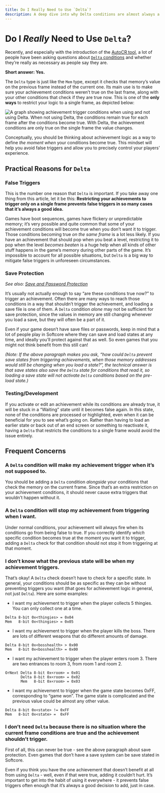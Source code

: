 ```yaml
---
title: Do I Really Need to Use `Delta`?
description: A deep dive into why Delta conditions are almost always a good idea to add to any achievement.
---
```


# Do I _Really_ Need to Use `Delta`?

Recently, and especially with the introduction of the [AutoCR tool](https://authorblues.github.io/retroachievements/AutoCR/), a lot of people have been asking questions about [`Delta` conditions](/developer-docs/delta-values) and whether they’re really as necessary as people say they are.

**Short answer: Yes.**

The `Delta` type is just like the `Mem` type, except it checks that memory’s value on the previous frame instead of the current one. Its main use is to make sure your achievement conditions weren’t true on the last frame, along with your other conditions that check if they are true now. This is one of the **only ways** to restrict your logic to a single frame, as depicted below:

![A graph showing achievement trigger conditions when using and not using `Delta`. When not using `Delta`, the conditions remain true for each frame after the conditions become true. With `Delta`, the achievement conditions are only true on the single frame the value changes.](https://i.imgur.com/nTlzpFB.png)

Conceptually, you should be thinking about achievement logic as a way to define _the moment when_ your conditions become true. This mindset will help you avoid false triggers and allow you to precisely control your players’ experience.

## Practical Reasons for `Delta`

### False Triggers

This is the number one reason that `Delta` is important. If you take away one thing from this article, let it be this: **Restricting your achievements to trigger only on a single frame prevents false triggers in so many cases that it’s always a good idea.**

Games have boot sequences, games have flickery or unpredictable memory; it’s very possible and quite common that some of your achievement conditions will become true when you don’t want it to trigger. Those conditions becoming true _on the same frame_ is a lot less likely. If you have an achievement that should pop when you beat a level, restricting it to pop when the level _becomes beaten_ is a huge help when all kinds of other stuff happens in the game’s memory during other parts of the game. It’s impossible to account for all possible situations, but `Delta` is a big way to mitigate false triggers in unforeseen circumstances.

### Save Protection

_See also: [Save and Password Protection](/developer-docs/save-and-password-protection)_

It’s usually not actually enough to say “are these conditions true now?” to trigger an achievement. Often there are many ways to reach those conditions in a way that shouldn’t trigger the achievement, and loading a save file is one of them. A `Delta` condition _alone_ may not be sufficient for save protection, since the values in memory are still changing whenever you load a save, but they will often be a part of it.

Even if your game doesn’t have save files or passwords, keep in mind that a lot of people play in Softcore where they can save and load states at any time, and ideally you’ll protect against that as well. So even games that you might not think benefit from this still can!

_(Note: If the above paragraph makes you ask, “how could `Delta` prevent save states from triggering achievements, when those memory addresses would still be changing when you load a state?”, the technical answer is that save states also save the `Delta` state for conditions that read it, so loading a save state will not activate `Delta` conditions based on the pre-load state.)_

### Testing/Development

If you activate or edit an achievement while its conditions are already true, it will be stuck in a “Waiting” state until it becomes false again. In this state, none of the conditions are processed or highlighted, even when it can be beneficial for you to see what’s going on. Rather than having to load an earlier state or back out of an end screen or something to reactivate it, having a `Delta` that restricts the conditions to a single frame would avoid the issue entirely.

## Frequent Concerns

### A `Delta` condition will make my achievement trigger when it’s not supposed to.

You should be adding a `Delta` condition _alongside_ your conditions that check the memory on the current frame. Since that’s an extra restriction on your achievement conditions, it should never cause extra triggers that wouldn’t happen without it.

### A `Delta` condition will stop my achievement from triggering when I want.

Under normal conditions, your achievement will always fire when its conditions go from being false to true. If you correctly identify _which_ specific condition becomes true at the moment you want it to trigger, adding a `Delta` check for that condition should not stop it from triggering at that moment.

### I don’t know what the previous state will be when my achievement triggers.

That’s okay! A `Delta` check doesn’t have to check for a specific state. In general, your conditions should be as specific as they can be without preventing triggers you want (that goes for achievement logic in general, not just `Delta`). Here are some examples:

- I want my achievement to trigger when the player collects 5 thingies. You can only collect one at a time.

```
Delta 8-bit 0x<thingies> = 0x04
Mem   8-bit 0x<thingies> = 0x05
```

- I want my achievement to trigger when the player kills the boss. There are lots of different weapons that do different amounts of damage.

```
Delta 8-bit 0x<bosshealth> > 0x00
Mem   8-bit 0x<bosshealth> = 0x00
```

- I want my achievement to trigger when the player enters room 3. There are two entrances to room 3, from room 1 and room 2.

```
OrNext Delta 8-bit 0x<room> = 0x01
       Delta 8-bit 0x<room> = 0x02
       Mem   8-bit 0x<room> = 0x03
```

- I want my achievement to trigger when the game state becomes 0xFF, corresponding to “game won”. The game state is complicated and the previous value could be almost any other value.

```
Delta 8-bit 0x<state> != 0xFF
Mem   8-bit 0x<state> =  0xFF
```

### I don’t need `Delta` because there is no situation where the current frame conditions are true and the achievement shouldn’t trigger.

First of all, this can never be true - see the above paragraph about save protection. Even games that don’t have a save system can be save stated in Softcore.

Even if you think you have the one achievement that doesn’t benefit at all from using `Delta` - well, even if that were true, adding it couldn’t hurt. It’s important to get into the habit of using it everywhere - it prevents false triggers often enough that it’s always a good decision to add, just in case.
